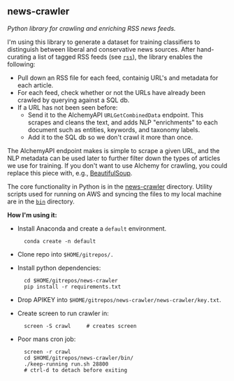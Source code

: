## news-crawler

_Python library for crawling and enriching RSS news feeds._

I'm using this library to generate a dataset for training classifiers to distinguish between
liberal and conservative news sources.  After hand-curating a list of tagged RSS feeds (see [`rss`](rss)),
the library enables the following:

* Pull down an RSS file for each feed, containig URL's and metadata for each article.
* For each feed, check whether or not the URLs have already been crawled by querying against a SQL db.
* If a URL has not been seen before:
    * Send it to the AlchemyAPI `URLGetCombinedData` endpoint.   This scrapes and cleans the text, and adds
      NLP "enrichments" to each document such as entities, keywords, and taxonomy labels.
    * Add it to the SQL db so we don't crawl it more than once.

The AlchemyAPI endpoint makes is simple to scrape a given URL, and the NLP metadata can be used later
to further filter down the types of articles we use for training.  If you don't want to use Alchemy 
for crawling, you could replace this piece with, e.g., [BeautifulSoup](https://pypi.python.org/pypi/beautifulsoup4).

The core functionality in Python is in the [news-crawler](news-crawler) directory.  Utility scripts used for 
running on AWS and syncing the files to my local machine are in the [`bin`](bin) directory.

__How I'm using it:__

* Install Anaconda and create a `default` environment.

        conda create -n default

* Clone repo into `$HOME/gitrepos/.`

* Install python dependencies:

        cd $HOME/gitrepos/news-crawler
        pip install -r requirements.txt

* Drop APIKEY into `$HOME/gitrepos/news-crawler/news-crawler/key.txt`.
* Create screen to run crawler in:

        screen -S crawl     # creates screen

* Poor mans cron job:
 
        screen -r crawl
        cd $HOME/gitrepos/news-crawler/bin/
        ./keep-running run.sh 28800
        # ctrl-d to detach before exiting
